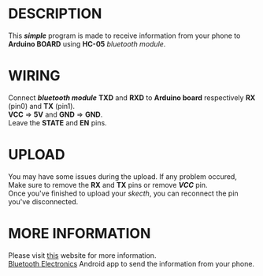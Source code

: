 # DESCRIPTION  
This **_simple_** program is made to receive information from your phone to **Arduino BOARD** using **HC-05** _bluetooth module_. 
# WIRING  
Connect ***bluetooth module*** **TXD** and **RXD** to **Arduino board** respectively **RX** (pin0) and **TX** (pin1).  
**VCC** => **5V** and **GND** => **GND**.  
Leave the **STATE** and **EN** pins.  
# UPLOAD  
You may have some issues during the upload. If any problem occured, Make sure to remove the **RX** and **TX** pins or remove **_VCC_** pin.  
Once you've finished to upload your _skecth_, you can reconnect the pin you've disconnected.  
# MORE INFORMATION  
Please visit [this](https://create.arduino.cc/projecthub/syedmahamood/controlling-led-using-hc-05-bluetooth-module-1761ee?ref=part&ref_id=8233&offset=50) website for more information.  
[Bluetooth Electronics](https://play.google.com/store/apps/details?id=com.keuwl.arduinobluetooth&hl=en&gl=US) Android app to send the information from your phone.